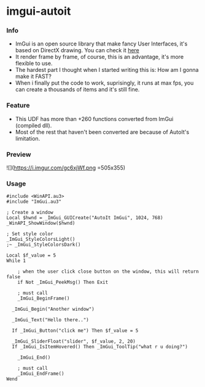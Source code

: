 # imgui-autoit

### Info
- ImGui is an open source library that make fancy User Interfaces, it's based on DirectX drawing. You can check it [here](https://github.com/ocornut/imgui)
- It render frame by frame, of course, this is an advantage, it's more flexible to use.
- The hardest part I thought when I started writing this is: How am I gonna make it FAST?
- When i finally put the code to work, suprisingly, it runs at max fps, you can create a thousands of items and it's still fine.

### Feature
- This UDF has more than +260 functions converted from ImGui (compiled dll).
- Most of the rest that haven't been converted are because of AutoIt's limitation.

### Preview
  
![](https://i.imgur.com/gc6xjWf.png =505x355)

### Usage
```autoit
#include <WinAPI.au3>
#include "ImGui.au3"

; Create a window
Local $hwnd = _ImGui_GUICreate("AutoIt ImGui", 1024, 768)
_WinAPI_ShowWindow($hwnd)

; Set style color
_ImGui_StyleColorsLight()
;~ _ImGui_StyleColorsDark()

Local $f_value = 5
While 1

	; when the user click close button on the window, this will return false
	if Not _ImGui_PeekMsg() Then Exit

	; must call
	_ImGui_BeginFrame()

  _ImGui_Begin("Another window")
  
  _ImGui_Text("Hello there..")
  
  If _ImGui_Button("click me") Then $f_value = 5
  
  _ImGui_SliderFloat("slider", $f_value, 2, 20)
  If _ImGui_IsItemHovered() Then _ImGui_ToolTip("what r u doing?")
  
	_ImGui_End()
  
	; must call
	_ImGui_EndFrame()
Wend

```

